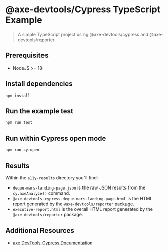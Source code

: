 # @axe-devtools/Cypress TypeScript Example

> A simple TypeScript project using @axe-devtools/cypress and @axe-devtools/reporter 

## Prerequisites

- NodeJS >= 18


## Install dependencies

```
npm install
```

## Run the example test

```
npm run test
```

## Run within Cypress open mode

```
npm run cy:open
```

## Results

Within the `a11y-results` directory you'll find: 

- `deque-mars-landing-page.json` is the raw JSON results from the `cy.axeAnalyze()` command.
- `@axe-devtools-cypress-deque-mars-landing-page.html` is the HTML report generated by the `@axe-devtools/reporter` package.
- `executive-report.html` is the overall HTML report generated by the `@axe-devtools/reporter` package.

## Additional Resources

- [axe DevTools Cypress Documentation](https://docs.deque.com/devtools-html/4.0.0/en/node-cy-overview)
